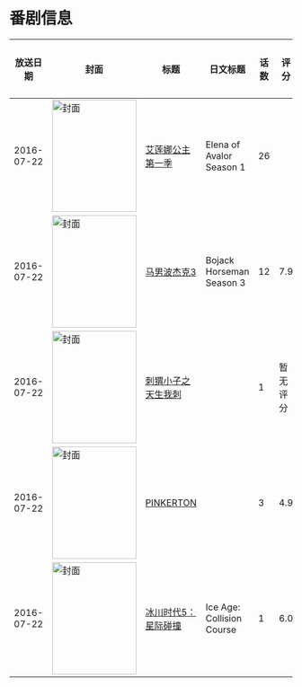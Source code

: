 # 番剧信息

|放送日期|封面|标题|日文标题|话数|评分|评分人数|
|---|---|---|---|---|---|---|
|2016-07-22|<img src="https://lain.bgm.tv/pic/cover/c/3b/60/199330_t2Jo4.jpg" alt="封面" style="width:150px;height:200px;object-fit:cover;">|[艾莲娜公主 第一季](https://bangumi.tv/subject/199330)|Elena of Avalor Season 1|26|||
|2016-07-22|<img src="https://lain.bgm.tv/pic/cover/c/7c/7b/186881_mzn3N.jpg" alt="封面" style="width:150px;height:200px;object-fit:cover;">|[马男波杰克3](https://bangumi.tv/subject/186881)|Bojack Horseman Season 3|12|7.9|351人评分|
|2016-07-22|<img src="https://lain.bgm.tv/pic/cover/c/06/a3/147537_DxPM2.jpg" alt="封面" style="width:150px;height:200px;object-fit:cover;">|[刺猬小子之天生我刺](https://bangumi.tv/subject/147537)||1|暂无评分|少于10人评分|
|2016-07-22|<img src="https://bangumi.tv/img/no_icon_subject.png" alt="封面" style="width:150px;height:200px;object-fit:cover;">|[PINKERTON](https://bangumi.tv/subject/188024)||3|4.9|175人评分|
|2016-07-22|<img src="https://lain.bgm.tv/pic/cover/c/37/74/161942_E8nSa.jpg" alt="封面" style="width:150px;height:200px;object-fit:cover;">|[冰川时代5：星际碰撞](https://bangumi.tv/subject/161942)|Ice Age: Collision Course|1|6.0|230人评分|
